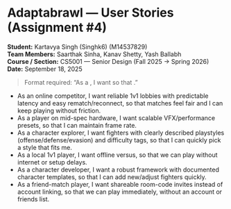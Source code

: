 # Adaptabrawl — **__User Stories__** (Assignment #4)

**Student:** Kartavya Singh (Singhk6) (M14537829)  
**Team Members:** Saarthak Sinha, Kanav Shetty, Yash Ballabh  
**Course / Section:** CS5001 — Senior Design (Fall 2025 → Spring 2026)  
**Date:** September 18, 2025

> Format required: “As a <role>, I want <goal> so that <benefit>.”

- As an online competitor, I want reliable 1v1 lobbies with predictable latency and easy rematch/reconnect, so that matches feel fair and I can keep playing without friction.
- As a player on mid-spec hardware, I want scalable VFX/performance presets, so that I can maintain frame rate.
- As a character explorer, I want fighters with clearly described playstyles (offense/defense/evasion) and difficulty tags, so that I can quickly pick a style that fits me.
- As a local 1v1 player, I want offline versus, so that we can play without internet or setup delays.
- As a character developer, I want a robust framework with documented character templates, so that I can add new/adjust fighters quickly.
- As a friend-match player, I want shareable room-code invites instead of account linking, so that we can play immediately, without an account or friends list.
